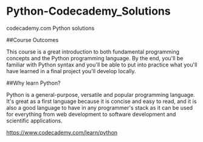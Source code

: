 # Python-Codecademy_Solutions
codecademy.com Python solutions


##Course Outcomes

This course is a great introduction to both fundamental programming concepts and the Python programming language. By the end, you'll be familiar with Python syntax and you'll be able to put into practice what you'll have learned in a final project you'll develop locally.


##Why learn Python?

Python is a general-purpose, versatile and popular programming language. It's great as a first language because it is concise and easy to read, and it is also a good language to have in any programmer's stack as it can be used for everything from web development to software development and scientific applications.

https://www.codecademy.com/learn/python
